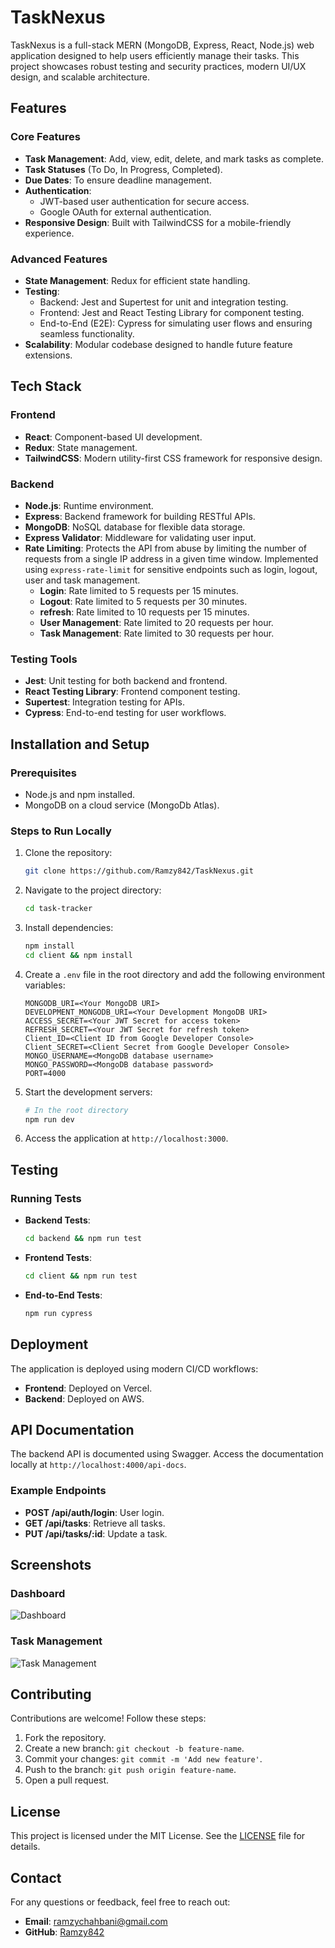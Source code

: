 # TaskNexus

TaskNexus is a full-stack MERN (MongoDB, Express, React, Node.js) web application designed to help users efficiently manage their tasks. This project showcases robust testing and security practices, modern UI/UX design, and scalable architecture.

## Features

### Core Features
- **Task Management**: Add, view, edit, delete, and mark tasks as complete.
- **Task Statuses** (To Do, In Progress, Completed).
- **Due Dates**: To ensure deadline management.
- **Authentication**:
  - JWT-based user authentication for secure access.
  - Google OAuth for external authentication.
- **Responsive Design**: Built with TailwindCSS for a mobile-friendly experience.

### Advanced Features
- **State Management**: Redux for efficient state handling.
- **Testing**:
  - Backend: Jest and Supertest for unit and integration testing.
  - Frontend: Jest and React Testing Library for component testing.
  - End-to-End (E2E): Cypress for simulating user flows and ensuring seamless functionality.
- **Scalability**: Modular codebase designed to handle future feature extensions.

## Tech Stack

### Frontend
- **React**: Component-based UI development.
- **Redux**: State management.
- **TailwindCSS**: Modern utility-first CSS framework for responsive design.

### Backend
- **Node.js**: Runtime environment.
- **Express**: Backend framework for building RESTful APIs.
- **MongoDB**: NoSQL database for flexible data storage.
- **Express Validator**: Middleware for validating user input.
- **Rate Limiting**: Protects the API from abuse by limiting the number of requests from a single IP address in a given time window. Implemented using `express-rate-limit` for sensitive endpoints such as login, logout, user and task management.
  - **Login**: Rate limited to 5 requests per 15 minutes.
  - **Logout**: Rate limited to 5 requests per 30 minutes.
  - **refresh**: Rate limited to 10 requests per 15 minutes.
  - **User Management**: Rate limited to 20 requests per hour.
  - **Task Management**: Rate limited to 30 requests per hour.

### Testing Tools
- **Jest**: Unit testing for both backend and frontend.
- **React Testing Library**: Frontend component testing.
- **Supertest**: Integration testing for APIs.
- **Cypress**: End-to-end testing for user workflows.

## Installation and Setup

### Prerequisites
- Node.js and npm installed.
- MongoDB on a cloud service (MongoDb Atlas).

### Steps to Run Locally
1. Clone the repository:
   ```bash
   git clone https://github.com/Ramzy842/TaskNexus.git
   ```

2. Navigate to the project directory:
   ```bash
   cd task-tracker
   ```

3. Install dependencies:
   ```bash
   npm install
   cd client && npm install
   ```

4. Create a `.env` file in the root directory and add the following environment variables:
   ```env
   MONGODB_URI=<Your MongoDB URI>
   DEVELOPMENT_MONGODB_URI=<Your Development MongoDB URI>
   ACCESS_SECRET=<Your JWT Secret for access token>
   REFRESH_SECRET=<Your JWT Secret for refresh token>
   Client_ID=<Client ID from Google Developer Console>
   Client_SECRET=<Client Secret from Google Developer Console>
   MONGO_USERNAME=<MongoDB database username>
   MONGO_PASSWORD=<MongoDB database password>
   PORT=4000
   ```

5. Start the development servers:
   ```bash
   # In the root directory
   npm run dev
   ```

6. Access the application at `http://localhost:3000`.

## Testing

### Running Tests
- **Backend Tests**:
  ```bash
  cd backend && npm run test
  ```
- **Frontend Tests**:
  ```bash
  cd client && npm run test
  ```
- **End-to-End Tests**:
  ```bash
  npm run cypress
  ```

## Deployment

The application is deployed using modern CI/CD workflows:
- **Frontend**: Deployed on Vercel.
- **Backend**: Deployed on AWS.

## API Documentation

The backend API is documented using Swagger. Access the documentation locally at `http://localhost:4000/api-docs`.

### Example Endpoints
- **POST /api/auth/login**: User login.
- **GET /api/tasks**: Retrieve all tasks.
- **PUT /api/tasks/:id**: Update a task.

## Screenshots

### Dashboard
![Dashboard](https://via.placeholder.com/800x400)

### Task Management
![Task Management](https://via.placeholder.com/800x400)

## Contributing

Contributions are welcome! Follow these steps:
1. Fork the repository.
2. Create a new branch: `git checkout -b feature-name`.
3. Commit your changes: `git commit -m 'Add new feature'`.
4. Push to the branch: `git push origin feature-name`.
5. Open a pull request.

## License

This project is licensed under the MIT License. See the [LICENSE](LICENSE) file for details.

## Contact

For any questions or feedback, feel free to reach out:
- **Email**: ramzychahbani@gmail.com
- **GitHub**: [Ramzy842](https://github.com/Ramzy842)

